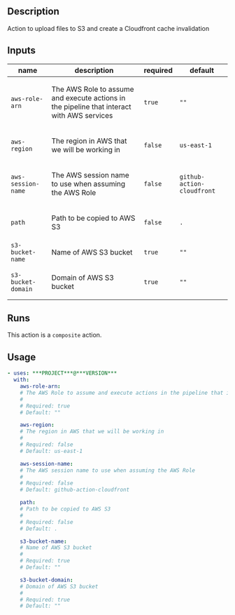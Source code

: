 ## Description

Action to upload files to S3 and create a Cloudfront cache invalidation

## Inputs

| name | description | required | default |
| --- | --- | --- | --- |
| `aws-role-arn` | <p>The AWS Role to assume and execute actions in the pipeline that interact with AWS services</p> | `true` | `""` |
| `aws-region` | <p>The region in AWS that we will be working in</p> | `false` | `us-east-1` |
| `aws-session-name` | <p>The AWS session name to use when assuming the AWS Role</p> | `false` | `github-action-cloudfront` |
| `path` | <p>Path to be copied to AWS S3</p> | `false` | `.` |
| `s3-bucket-name` | <p>Name of AWS S3 bucket</p> | `true` | `""` |
| `s3-bucket-domain` | <p>Domain of AWS S3 bucket</p> | `true` | `""` |


## Runs

This action is a `composite` action.

## Usage

```yaml
- uses: ***PROJECT***@***VERSION***
  with:
    aws-role-arn:
    # The AWS Role to assume and execute actions in the pipeline that interact with AWS services
    #
    # Required: true
    # Default: ""

    aws-region:
    # The region in AWS that we will be working in
    #
    # Required: false
    # Default: us-east-1

    aws-session-name:
    # The AWS session name to use when assuming the AWS Role
    #
    # Required: false
    # Default: github-action-cloudfront

    path:
    # Path to be copied to AWS S3
    #
    # Required: false
    # Default: .

    s3-bucket-name:
    # Name of AWS S3 bucket
    #
    # Required: true
    # Default: ""

    s3-bucket-domain:
    # Domain of AWS S3 bucket
    #
    # Required: true
    # Default: ""
```



